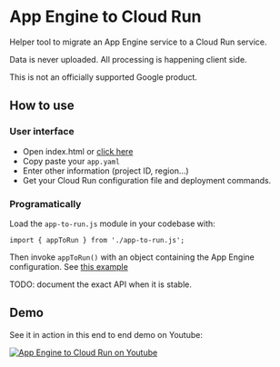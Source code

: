 # App Engine to Cloud Run

Helper tool to migrate an App Engine service to a Cloud Run service.

Data is never uploaded. All processing is happening client side.  

This is not an officially supported Google product.

## How to use

### User interface

* Open index.html or [click here](https://googlecloudplatform.github.io/app-engine-cloud-run-converter/)
* Copy paste your `app.yaml`
* Enter other information (project ID, region...)
* Get your Cloud Run configuration file and deployment commands. 

### Programatically

Load the `app-to-run.js` module in your codebase with: 

```
import { appToRun } from './app-to-run.js';
```

Then invoke `appToRun()` with an object containing the App Engine configuration. See [this example](https://github.com/GoogleCloudPlatform/app-engine-cloud-run-converter/blob/master/index.js#L28)

TODO: document the exact API when it is stable.

## Demo

See it in action in this end to end demo on Youtube:

[![App Engine to Cloud Run on Youtube](https://img.youtube.com/vi/XXP6QIS8VME/0.jpg)](https://www.youtube.com/watch?v=XXP6QIS8VME)
